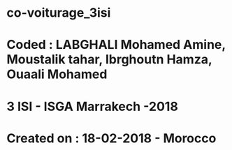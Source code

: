 # co-voiturage_3isi
# Coded : LABGHALI Mohamed Amine, Moustalik tahar, Ibrghoutn Hamza, Ouaali Mohamed
# 3 ISI - ISGA Marrakech -2018
# Created on : 18-02-2018 - Morocco

